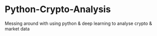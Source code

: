 # Python-Crypto-Analysis
Messing around with using python & deep learning to analyse crypto & market data
